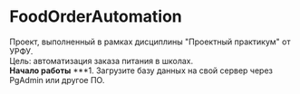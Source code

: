 # FoodOrderAutomation
Проект, выполненный в рамках дисциплины "Проектный практикум" от УРФУ.  
Цель: автоматизация заказа питания в школах.  
**Начало работы**
***1. Загрузите базу данных на свой сервер через PgAdmin или другое ПО.

